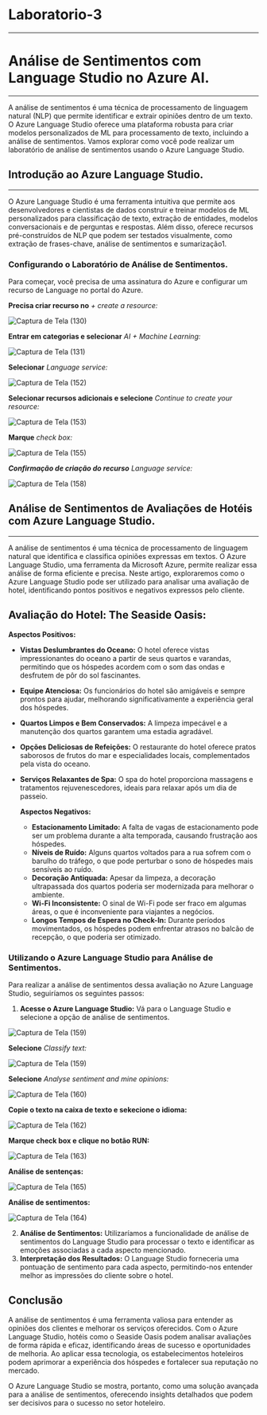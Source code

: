 # Laboratorio-3
***
# Análise de Sentimentos com Language Studio no Azure AI.
***
A análise de sentimentos é uma técnica de processamento de linguagem natural (NLP) que permite identificar e extrair opiniões dentro de um texto. O Azure Language Studio oferece uma plataforma robusta para criar modelos personalizados de ML para processamento de texto, incluindo a análise de sentimentos. Vamos explorar como você pode realizar um laboratório de análise de sentimentos usando o Azure Language Studio.

## Introdução ao Azure Language Studio.
***

O Azure Language Studio é uma ferramenta intuitiva que permite aos desenvolvedores e cientistas de dados construir e treinar modelos de ML personalizados para classificação de texto, extração de entidades, modelos conversacionais e de perguntas e respostas. Além disso, oferece recursos pré-construídos de NLP que podem ser testados visualmente, como extração de frases-chave, análise de sentimentos e sumarização1.

### Configurando o Laboratório de Análise de Sentimentos.

Para começar, você precisa de uma assinatura do Azure e configurar um recurso de Language no portal do Azure.

**Precisa criar recurso no** _*+ create a resource:*_

![Captura de Tela (130)](https://github.com/WaldeniseMoraes/Laboratorio-3-Language-Studio-no-Azure/assets/161647255/2a89af95-870b-473f-9d47-ece58de3f76f)

**Entrar em categorias e selecionar** _*AI + Machine Learning:*_

![Captura de Tela (131)](https://github.com/WaldeniseMoraes/Laboratorio-3-Language-Studio-no-Azure/assets/161647255/88e8013e-eb5e-4d72-a25b-901af599c92c)

**Selecionar** _*Language service:*_

![Captura de Tela (152)](https://github.com/WaldeniseMoraes/Laboratorio-3-Language-Studio-no-Azure/assets/161647255/581f718f-22c9-4575-96b8-1078df038602)

**Selecionar recursos adicionais e selecione** _*Continue to create your resource:*_

![Captura de Tela (153)](https://github.com/WaldeniseMoraes/Laboratorio-3-Language-Studio-no-Azure/assets/161647255/02b688f2-668d-4305-bbab-6c0204ca66cc)

**Marque** _*check box:*_

![Captura de Tela (155)](https://github.com/WaldeniseMoraes/Laboratorio-3-Language-Studio-no-Azure/assets/161647255/02f1157a-bf1e-4000-a32a-ac4b11f45b7e)

***Confirmação de criação do recurso***  _*Language service:*_

![Captura de Tela (158)](https://github.com/WaldeniseMoraes/Laboratorio-3-Language-Studio-no-Azure/assets/161647255/4663fa0c-628d-4ad0-a15d-cc6a1eda1388)

## Análise de Sentimentos de Avaliações de Hotéis com Azure Language Studio.
***

A análise de sentimentos é uma técnica de processamento de linguagem natural que identifica e classifica opiniões expressas em textos. O Azure Language Studio, uma ferramenta da Microsoft Azure, permite realizar essa análise de forma eficiente e precisa. Neste artigo, exploraremos como o Azure Language Studio pode ser utilizado para analisar uma avaliação de hotel, identificando pontos positivos e negativos expressos pelo cliente.

## Avaliação do Hotel: The Seaside Oasis:

**Aspectos Positivos:**
* **Vistas Deslumbrantes do Oceano:** O hotel oferece vistas impressionantes do oceano a partir de seus quartos e varandas, permitindo que os hóspedes acordem com o som das ondas e desfrutem de pôr do sol fascinantes.
* **Equipe Atenciosa:** Os funcionários do hotel são amigáveis e sempre prontos para ajudar, melhorando significativamente a experiência geral dos hóspedes.
* **Quartos Limpos e Bem Conservados:** A limpeza impecável e a manutenção dos quartos garantem uma estadia agradável.
* **Opções Deliciosas de Refeições:** O restaurante do hotel oferece pratos saborosos de frutos do mar e especialidades locais, complementados pela vista do oceano.
* **Serviços Relaxantes de Spa:** O spa do hotel proporciona massagens e tratamentos rejuvenescedores, ideais para relaxar após um dia de passeio.

  **Aspectos Negativos:**
  * **Estacionamento Limitado:** A falta de vagas de estacionamento pode ser um problema durante a alta temporada, causando frustração aos hóspedes.
  * **Níveis de Ruído:** Alguns quartos voltados para a rua sofrem com o barulho do tráfego, o que pode perturbar o sono de hóspedes mais sensíveis ao ruído.
  * **Decoração Antiquada:** Apesar da limpeza, a decoração ultrapassada dos quartos poderia ser modernizada para melhorar o ambiente.
  * **Wi-Fi Inconsistente:** O sinal de Wi-Fi pode ser fraco em algumas áreas, o que é inconveniente para viajantes a negócios.
  * **Longos Tempos de Espera no Check-In:** Durante períodos movimentados, os hóspedes podem enfrentar atrasos no balcão de recepção, o que poderia ser otimizado.

### Utilizando o Azure Language Studio para Análise de Sentimentos.

Para realizar a análise de sentimentos dessa avaliação no Azure Language Studio, seguiríamos os seguintes passos:

1. **Acesse o Azure Language Studio:** Vá para o Language Studio e selecione a opção de análise de sentimentos.

![Captura de Tela (159)](https://github.com/WaldeniseMoraes/Laboratorio-3-Language-Studio-no-Azure/assets/161647255/ea355943-2902-431b-8ced-69fd36ba6eaf)

**Selecione** _*Classify text:*_

![Captura de Tela (159)](https://github.com/WaldeniseMoraes/Laboratorio-3-Language-Studio-no-Azure/assets/161647255/e7d5cc70-fe38-40b8-9841-200db9375f12)

**Selecione** _*Analyse sentiment and mine opinions:*_

![Captura de Tela (160)](https://github.com/WaldeniseMoraes/Laboratorio-3-Language-Studio-no-Azure/assets/161647255/f709fbb8-610d-4e3c-b1d2-1ceb79fca115)

**Copie o texto na caixa de texto e sekecione o idioma:**

![Captura de Tela (162)](https://github.com/WaldeniseMoraes/Laboratorio-3-Language-Studio-no-Azure/assets/161647255/0b52d133-e7bc-4d44-8b7d-441187d15dcd)

**Marque check box e clique no botão RUN:**

![Captura de Tela (163)](https://github.com/WaldeniseMoraes/Laboratorio-3-Language-Studio-no-Azure/assets/161647255/c548567e-04e9-4058-b0c9-f89aba61dd3e)

**Análise de sentenças:**

![Captura de Tela (165)](https://github.com/WaldeniseMoraes/Laboratorio-3-Language-Studio-no-Azure/assets/161647255/8158370d-47bd-4957-b672-9bfcb6b0d8b8)

**Análise de sentimentos:**

![Captura de Tela (164)](https://github.com/WaldeniseMoraes/Laboratorio-3-Language-Studio-no-Azure/assets/161647255/cd546a95-66fa-4b9e-998d-1fa1886c59d6)

2. **Análise de Sentimentos:** Utilizaríamos a funcionalidade de análise de sentimentos do Language Studio para processar o texto e identificar as emoções associadas a cada aspecto mencionado.
3. **Interpretação dos Resultados:** O Language Studio forneceria uma pontuação de sentimento para cada aspecto, permitindo-nos entender melhor as impressões do cliente sobre o hotel.

## Conclusão

A análise de sentimentos é uma ferramenta valiosa para entender as opiniões dos clientes e melhorar os serviços oferecidos. Com o Azure Language Studio, hotéis como o Seaside Oasis podem analisar avaliações de forma rápida e eficaz, identificando áreas de sucesso e oportunidades de melhoria. Ao aplicar essa tecnologia, os estabelecimentos hoteleiros podem aprimorar a experiência dos hóspedes e fortalecer sua reputação no mercado.

O Azure Language Studio se mostra, portanto, como uma solução avançada para a análise de sentimentos, oferecendo insights detalhados que podem ser decisivos para o sucesso no setor hoteleiro.
